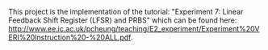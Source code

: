 This project is the implementation of the tutorial: "Experiment 7: Linear Feedback Shift Register (LFSR) and PRBS" which can be found here: http://www.ee.ic.ac.uk/pcheung/teaching/E2_experiment/Experiment%20VERI%20Instruction%20-%20ALL.pdf.

